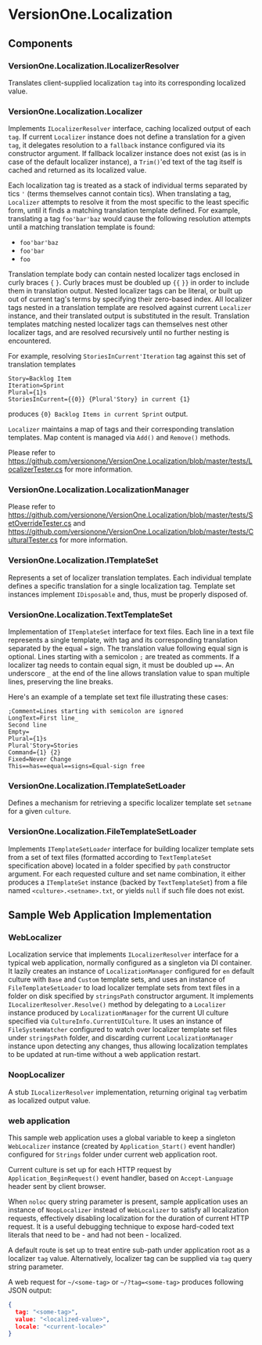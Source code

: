 VersionOne.Localization
=======================

Components
----------

### VersionOne.Localization.ILocalizerResolver

Translates client-supplied localization ```tag``` into its corresponding localized value.

### VersionOne.Localization.Localizer

Implements ```ILocalizerResolver``` interface, caching localized output of each ```tag```. If current ```Localizer``` instance does not define a translation for a given ```tag```, it delegates resolution to a ```fallback``` instance configured via its constructor argument. If fallback localizer instance does not exist (as is in case of the default localizer instance), a ```Trim()```'ed text of the tag itself is cached and returned as its localized value.

Each localization tag is treated as a stack of individual terms separated by tics ```'``` (terms themselves cannot contain tics). When translating a tag, ```Localizer``` attempts to resolve it from the most specific to the least specific form, until it finds a matching translation template defined. For example, translating a tag ```foo'bar'baz``` would cause the following resolution attempts until a matching translation template is found:

* ```foo'bar'baz```
* ```foo'bar```
* ```foo```

Translation template body can contain nested localizer tags enclosed in curly braces ```{``` ```}```. Curly braces must be doubled up ```{{``` ```}}``` in order to include them in translation output. Nested localizer tags can be literal, or built up out of current tag's terms by specifying their zero-based index. All localizer tags nested in a translation template are resolved against current ```Localizer``` instance, and their translated output is substituted in the result. Translation templates matching nested localizer tags can themselves nest other localizer tags, and are resolved recursively until no further nesting is encountered.

For example, resolving ```StoriesInCurrent'Iteration``` tag against this set of translation templates

```
Story=Backlog Item
Iteration=Sprint
Plural={1}s
StoriesInCurrent={{0}} {Plural'Story} in current {1}
```

produces ```{0} Backlog Items in current Sprint``` output.

```Localizer``` maintains a map of tags and their corresponding translation templates. Map content is managed via ```Add()``` and ```Remove()``` methods.

Please refer to https://github.com/versionone/VersionOne.Localization/blob/master/tests/LocalizerTester.cs for more information.

### VersionOne.Localization.LocalizationManager

Please refer to https://github.com/versionone/VersionOne.Localization/blob/master/tests/SetOverrideTester.cs and https://github.com/versionone/VersionOne.Localization/blob/master/tests/CulturalTester.cs for more information.

### VersionOne.Localization.ITemplateSet

Represents a set of localizer translation templates. Each individual template defines a specific translation for a single localization tag. Template set instances implement ```IDisposable``` and, thus, must be properly disposed of.

### VersionOne.Localization.TextTemplateSet

Implementation of ```ITemplateSet``` interface for text files. Each line in a text file represents a single template, with tag and its corresponding translation separated by the equal ```=``` sign. The translation value following equal sign is optional. Lines starting with a semicolon ```;``` are treated as comments. If a localizer tag needs to contain equal sign, it must be doubled up ```==```. An underscore ```_``` at the end of the line allows translation value to span multiple lines, preserving the line breaks.

Here's an example of a template set text file illustrating these cases:

```
;Comment=Lines starting with semicolon are ignored
LongText=First line_
Second line
Empty=
Plural={1}s
Plural'Story=Stories
Command={1} {2}
Fixed=Never Change
This==has==equal==signs=Equal-sign free
```

### VersionOne.Localization.ITemplateSetLoader

Defines a mechanism for retrieving a specific localizer template set ```setname``` for a given ```culture```.

### VersionOne.Localization.FileTemplateSetLoader

Implements ```ITemplateSetLoader``` interface for building localizer template sets from a set of text files (formatted according to ```TextTemplateSet``` specification above) located in a folder specified by ```path``` constructor argument. For each requested culture and set name combination, it either produces a ```ITemplateSet``` instance (backed by ```TextTemplateSet```) from a file named ```<culture>.<setname>.txt```, or yields ```null``` if such file does not exist.

Sample Web Application Implementation
----------------------------------

### WebLocalizer

Localization service that implements ```ILocalizerResolver``` interface for a typical web application, normally configured as a singleton via DI container. It lazily creates an instance of ```LocalizationManager``` configured for ```en``` default culture with ```Base``` and ```Custom``` template sets, and uses an instance of ```FileTemplateSetLoader``` to load localizer template sets from text files in a folder on disk specified by ```stringsPath``` constructor argument. It implements ```ILocalizerResolver.Resolve()``` method by delegating to a ```Localizer``` instance produced by ```LocalizationManager``` for the current UI culture specified via ```CultureInfo.CurrentUICulture```. It uses an instance of ```FileSystemWatcher``` configured to watch over localizer template set files under ```stringsPath``` folder, and discarding current ```LocalizationManager``` instance upon detecting any changes, thus allowing localization templates to be updated at run-time without a web application restart.

### NoopLocalizer

A stub ```ILocalizerResolver``` implementation, returning original ```tag``` verbatim as localized output value.

### web application

This sample web application uses a global variable to keep a singleton ```WebLocalizer``` instance (created by ```Application_Start()``` event handler) configured for ```Strings``` folder under current web application root.

Current culture is set up for each HTTP request by ```Application_BeginRequest()``` event handler, based on ```Accept-Language``` header sent by client browser.

When ```noloc``` query string parameter is present, sample application uses an instance of ```NoopLocalizer``` instead of ```WebLocalizer``` to satisfy all localization requests, effectively disabling localization for the duration of current HTTP request. It is a useful debugging technique to expose hard-coded text literals that need to be - and had not been - localized.

A default route is set up to treat entire sub-path under application root as a localizer ```tag``` value. Alternatively, localizer tag can be supplied via ```tag``` query string parameter.

A web request for ```~/<some-tag>``` or ```~/?tag=<some-tag>``` produces following JSON output:

```json
{
  tag: "<some-tag>",
  value: "<localized-value>",
  locale: "<current-locale>"
}
```
